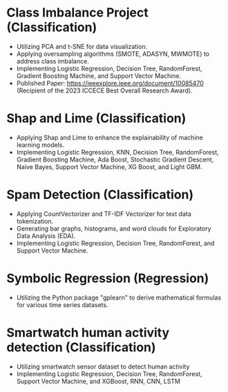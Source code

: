 # Class Imbalance Project (Classification)

- Utilizing PCA and t-SNE for data visualization.
- Applying oversampling algorithms (SMOTE, ADASYN, MWMOTE) to address class imbalance.
- Implementing Logistic Regression, Decision Tree, RandomForest, Gradient Boosting Machine, and Support Vector Machine.
- Published Paper: https://ieeexplore.ieee.org/document/10085470 (Recipient of the 2023 ICCECE Best Overall Research Award).
  
# Shap and Lime (Classification)

- Applying Shap and Lime to enhance the explainability of machine learning models.
- Implementing Logistic Regression, KNN, Decision Tree, RandomForest, Gradient Boosting Machine, Ada Boost, Stochastic Gradient Descent, Naive Bayes, Support Vector Machine, XG Boost, and Light GBM.

# Spam Detection (Classification)

- Applying CountVectorizer and TF-IDF Vectorizer for text data tokenization.
- Generating bar graphs, histograms, and word clouds for Exploratory Data Analysis (EDA).
- Implementing Logistic Regression, Decision Tree, RandomForest, and Support Vector Machine.

# Symbolic Regression (Regression)
- Utilizing the Python package "gplearn" to derive mathematical formulas for various time series datasets.

# Smartwatch human activity detection (Classification)
- Utilizing smartwatch sensor dataset to detect human activity
- Implementing Logistic Regression, Decision Tree, RandomForest, Support Vector Machine, and XGBoost, RNN, CNN, LSTM
